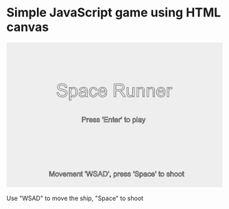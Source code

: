 # Simple JavaScript game using HTML canvas

![alt text](https://raw.githubusercontent.com/TheDankMatter/Space-Runner/master/images-readme/animated.gif)

Use "WSAD" to move the ship, "Space" to shoot
